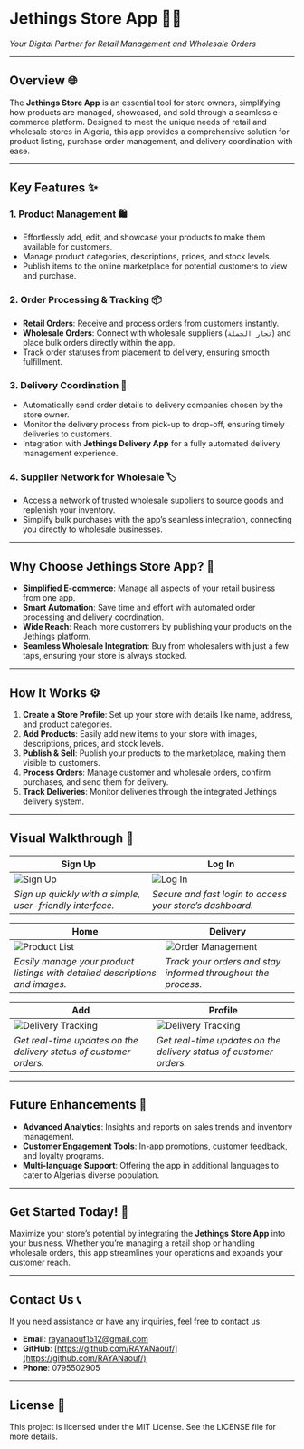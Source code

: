# **Jethings Store App** 🏬📱  
*Your Digital Partner for Retail Management and Wholesale Orders*

---

## **Overview** 🌐
The **Jethings Store App** is an essential tool for store owners, simplifying how products are managed, showcased, and sold through a seamless e-commerce platform. Designed to meet the unique needs of retail and wholesale stores in Algeria, this app provides a comprehensive solution for product listing, purchase order management, and delivery coordination with ease.

---

## **Key Features** ✨

### 1. **Product Management** 🛍️
- Effortlessly add, edit, and showcase your products to make them available for customers.
- Manage product categories, descriptions, prices, and stock levels.
- Publish items to the online marketplace for potential customers to view and purchase.

### 2. **Order Processing & Tracking** 📦
- **Retail Orders**: Receive and process orders from customers instantly. 
- **Wholesale Orders**: Connect with wholesale suppliers (`تجار الجملة`) and place bulk orders directly within the app.
- Track order statuses from placement to delivery, ensuring smooth fulfillment.

### 3. **Delivery Coordination** 🚚
- Automatically send order details to delivery companies chosen by the store owner.
- Monitor the delivery process from pick-up to drop-off, ensuring timely deliveries to customers.
- Integration with **Jethings Delivery App** for a fully automated delivery management experience.

### 4. **Supplier Network for Wholesale** 🏷️
- Access a network of trusted wholesale suppliers to source goods and replenish your inventory.
- Simplify bulk purchases with the app’s seamless integration, connecting you directly to wholesale businesses.

---

## **Why Choose Jethings Store App?** 🏪
- **Simplified E-commerce**: Manage all aspects of your retail business from one app.
- **Smart Automation**: Save time and effort with automated order processing and delivery coordination.
- **Wide Reach**: Reach more customers by publishing your products on the Jethings platform.
- **Seamless Wholesale Integration**: Buy from wholesalers with just a few taps, ensuring your store is always stocked.

---

## **How It Works** ⚙️
1. **Create a Store Profile**: Set up your store with details like name, address, and product categories.
2. **Add Products**: Easily add new items to your store with images, descriptions, prices, and stock levels.
3. **Publish & Sell**: Publish your products to the marketplace, making them visible to customers.
4. **Process Orders**: Manage customer and wholesale orders, confirm purchases, and send them for delivery.
5. **Track Deliveries**: Monitor deliveries through the integrated Jethings delivery system.

---

## **Visual Walkthrough** 📸

| Sign Up | Log In | 
|---------|--------|
| ![Sign Up](https://github.com/user-attachments/assets/12cd0076-a48f-48ed-b1c1-8bf04721bf89) | ![Log In](https://github.com/user-attachments/assets/9ba2530a-dd4b-47f4-abbd-f7fc0961479a) |
| *Sign up quickly with a simple, user-friendly interface.* | *Secure and fast login to access your store’s dashboard.* |



|  Home   | Delivery | 
|---------|----------|
|![Product List](https://github.com/user-attachments/assets/3e2b924a-0027-401c-8022-0cb199212c0d)|![Order Management](https://github.com/user-attachments/assets/b7686fae-bcc6-40ed-9280-444bf9109b11)|
| *Easily manage your product listings with detailed descriptions and images.* | *Track your orders and stay informed throughout the process.* |


|   Add   |  Profile | 
|---------|----------|
|![Delivery Tracking](https://github.com/user-attachments/assets/454b5e98-4e5f-4617-90b9-756c057245de)|![Delivery Tracking](https://github.com/user-attachments/assets/b622cdda-b624-47b0-84fe-33def4589981)|
| *Get real-time updates on the delivery status of customer orders.* | *Get real-time updates on the delivery status of customer orders.* |





---

## **Future Enhancements** 🔮
- **Advanced Analytics**: Insights and reports on sales trends and inventory management.
- **Customer Engagement Tools**: In-app promotions, customer feedback, and loyalty programs.
- **Multi-language Support**: Offering the app in additional languages to cater to Algeria’s diverse population.

---

## **Get Started Today!** 🚀
Maximize your store’s potential by integrating the **Jethings Store App** into your business. Whether you’re managing a retail shop or handling wholesale orders, this app streamlines your operations and expands your customer reach.

---
## **Contact Us** 📞
If you need assistance or have any inquiries, feel free to contact us:
- **Email**: [rayanaouf1512@gmail.com](mailto:rayanaouf1512@gmail.com)
- **GitHub**: [https://github.com/RAYANaouf/](https://github.com/RAYANaouf/)
- **Phone**: 0795502905

---

## **License** 📜
This project is licensed under the MIT License. See the LICENSE file for more details.
